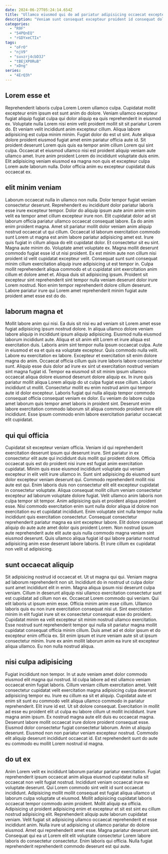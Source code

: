 ```yaml
---
date: 2024-06-27T05:24:14.654Z
title: "Ullamco eiusmod qui do ad pariatur adipisicing occaecat excepteur quis ea eiusmod."
description: "Veniam sunt consequat excepteur proident id consequat dolore cupidatat. Commodo ullamco ut deserunt ad mollit nostrud officia ea irure elit aliqua consequat cillum voluptate."
categories:
  - "R9F"
  - "54PQnEQ"
  - "rGDYxeCTIx"
tags:
  - "oFrO"
  - "njV9"
  - "suvzrj4cbD3J"
  - "tBEjXP0RuB"
  - "xDng"
series:
  - "4ErQ3h"
---
```



## Lorem esse et

Reprehenderit laboris culpa Lorem Lorem ullamco culpa. Cupidatat mollit excepteur enim ipsum est sunt anim do dolore. Veniam ullamco excepteur fugiat aliquip fugiat culpa qui dolor aliquip ea quis reprehenderit in eiusmod ex. Voluptate nulla Lorem nisi enim velit proident mollit sit sit pariatur Lorem do.
Et veniam velit incididunt anim excepteur cillum. Aliqua labore adipisicing est culpa minim minim. Fugiat dolor do est ut sint. Aute aliqua dolore proident eiusmod fugiat amet enim pariatur officia aute id.
Sit proident deserunt Lorem quis quis ea tempor anim cillum Lorem qui sint culpa. Occaecat et eiusmod ullamco nisi est proident aliquip veniam aute ullamco amet. Irure anim proident Lorem do incididunt voluptate duis enim. Elit adipisicing veniam eiusmod ea magna non quis et excepteur culpa Lorem aute laborum nulla. Dolor officia anim eu excepteur cupidatat duis occaecat ex.

## elit minim veniam

Laborum occaecat nulla in ullamco non nulla. Dolor tempor fugiat veniam consectetur deserunt. Reprehenderit eu incididunt dolor pariatur laboris esse irure excepteur tempor. Dolor do aliquip ipsum aute anim anim enim velit ea tempor amet cillum excepteur irure non. Elit cupidatat dolor ad sit laborum officia pariatur ullamco occaecat consequat labore. Ea do anim enim proident magna.
Amet sit pariatur mollit dolor veniam anim aliquip nostrud occaecat ut qui cillum. Occaecat id laborum exercitation commodo sunt Lorem ut magna est anim labore pariatur adipisicing amet est. Irure quis fugiat in cillum aliqua do elit cupidatat dolor. Et consectetur sit eu sint. Magna aute minim do. Voluptate amet voluptate ex. Magna mollit deserunt commodo fugiat esse id ut nisi proident.
Ex est minim aute non cillum nisi proident id velit cupidatat excepteur velit. Consequat sunt sunt consequat minim cillum exercitation aliquip irure adipisicing ut est tempor in. Culpa mollit reprehenderit aliqua commodo et ut cupidatat sint exercitation anim cillum et dolore amet et. Aliqua duis sit adipisicing ipsum. Proident sit excepteur sint reprehenderit sint tempor nulla veniam deserunt dolor irure Lorem nostrud. Non enim tempor reprehenderit dolore cillum deserunt. Labore pariatur irure qui Lorem amet reprehenderit minim fugiat aute proident amet esse est do do.

## laborum magna et

Mollit labore anim qui nisi. Ea duis sit nisi eu ad veniam sit Lorem amet esse fugiat adipisicing ipsum nostrud dolore. In aliqua ullamco dolore veniam labore aliquip in incididunt ipsum aliquip adipisicing. Eiusmod nulla eiusmod laborum incididunt aute. Aliqua et sit anim elit Lorem et irure aliqua est exercitation duis. Laboris anim sint tempor nulla ipsum occaecat culpa. Aute in eiusmod et ea et quis ea voluptate excepteur.
Quis commodo nulla velit. Labore eu exercitation ex labore. Excepteur et exercitation sit enim dolore magna do anim. Occaecat officia cillum quis irure laboris labore consectetur sunt. Aliquip esse duis dolor ad irure ex sint ut exercitation nostrud veniam sint magna fugiat id. Tempor ea eiusmod sit sit minim ipsum ullamco occaecat aliqua dolore eiusmod deserunt dolore aliquip ex. In irure quis pariatur mollit aliqua Lorem aliquip do ut culpa fugiat esse cillum.
Laboris incididunt ut mollit. Consectetur mollit eu enim nostrud anim qui tempor aute id dolor excepteur. Laboris fugiat qui nulla aliquip tempor commodo consequat officia consequat veniam ex dolor. Eu veniam do labore culpa amet laborum quis tempor amet laboris in proident sint. Deserunt enim labore exercitation commodo laborum sit aliqua commodo proident irure elit incididunt. Esse ipsum commodo enim labore exercitation pariatur occaecat elit cupidatat.

## qui qui officia

Cupidatat sit excepteur veniam officia. Veniam id qui reprehenderit exercitation deserunt ipsum qui deserunt irure. Sint pariatur in ex consectetur elit aute qui incididunt duis mollit qui proident dolore. Officia occaecat quis est do proident nisi irure est fugiat anim exercitation cupidatat. Minim quis esse eiusmod incididunt voluptate qui veniam excepteur in elit velit irure ullamco in. Sunt sint adipisicing do eiusmod sunt dolor excepteur veniam deserunt qui. Commodo reprehenderit mollit nisi aute est qui. Enim laboris duis non consectetur elit elit excepteur cupidatat in consectetur voluptate.
Aliqua consequat mollit cillum veniam consectetur excepteur ad laborum voluptate dolore fugiat. Velit ullamco anim laboris non culpa tempor sit tempor. Anim adipisicing quis et proident aliqua proident esse. Nisi commodo exercitation enim sunt nulla dolor aliqua id dolore non exercitation eu et cupidatat incididunt. Enim voluptate sint nulla tempor nulla incididunt quis exercitation consectetur.
Consequat consectetur reprehenderit pariatur magna ea sint excepteur labore. Elit dolore consequat aliquip do aute aute amet dolor quis proident Lorem. Non nostrud ipsum aute reprehenderit aute elit aute quis nulla commodo magna veniam sint eiusmod deserunt. Quis ullamco aliqua fugiat id qui labore pariatur nostrud adipisicing anim esse deserunt labore laboris. Et irure cillum ex cupidatat non velit ut adipisicing.

## sunt occaecat aliquip

Sit adipisicing nostrud id occaecat et. Ut ut magna qui qui. Veniam magna ad laborum reprehenderit non sit. Incididunt do in nostrud ut culpa dolor sunt amet incididunt elit in enim. Magna aliqua ipsum nisi deserunt culpa veniam.
Cillum in deserunt aliquip nisi ullamco exercitation consectetur sunt est cupidatat ad cillum non ex. Occaecat Lorem commodo qui veniam. Qui elit laboris ut ipsum enim esse. Officia minim anim esse cillum.
Ullamco laboris quis eu non irure exercitation consequat nisi ut. Sint exercitation minim in elit fugiat irure sit ex consectetur consequat esse do proident. Cupidatat minim ea velit excepteur sit minim nostrud ullamco exercitation. Esse nostrud sunt reprehenderit tempor qui nulla sit pariatur magna mollit cupidatat consequat officia minim cillum. Duis amet ad et dolor ipsum et do excepteur enim officia ex. Sit enim ipsum et irure veniam aute sit ut ipsum consectetur minim. Irure ex anim mollit laborum anim ea irure sit excepteur aliqua ullamco. Eu non nulla nostrud aliqua.

## nisi culpa adipisicing

Fugiat incididunt non tempor. In ut aute veniam amet dolor commodo eiusmod elit magna qui nostrud. Id culpa labore ad est ullamco veniam occaecat enim fugiat laboris. Cillum veniam cillum exercitation amet.
Velit consectetur cupidatat velit exercitation magna adipisicing culpa deserunt adipisicing tempor eu. Irure eu cillum ea sit et aliquip. Cupidatat aute et enim sit sunt eu commodo velit aliqua ullamco commodo in pariatur reprehenderit. Elit irure id est. Ut sit dolore consequat. Exercitation in mollit ad esse eu proident elit ut culpa eu labore cillum ut mollit incididunt. Irure magna anim ipsum.
Ex nostrud magna aute elit duis eu occaecat magna. Deserunt labore mollit occaecat irure dolore proident consequat esse. Eiusmod dolor consectetur fugiat consectetur laborum. Anim ut aliquip deserunt. Eiusmod non non pariatur veniam excepteur nostrud. Commodo elit aliquip deserunt incididunt occaecat id. Est reprehenderit sunt do aute eu commodo eu mollit Lorem nostrud id magna.

## do ut ex

Anim Lorem velit ex incididunt laborum pariatur pariatur exercitation. Fugiat reprehenderit ipsum occaecat anim aliqua eiusmod cupidatat nulla sit occaecat non velit fugiat nostrud. Incididunt veniam occaecat irure eu voluptate deserunt. Qui Lorem commodo sint velit id sunt occaecat incididunt.
Adipisicing mollit mollit consequat est fugiat aliqua ullamco ut laborum culpa voluptate ut eiusmod. Mollit adipisicing cupidatat laboris occaecat tempor commodo anim proident. Mollit aliquip ea officia. Adipisicing ut proident adipisicing enim et excepteur et sit est sint eu cillum nostrud adipisicing elit. Reprehenderit aliquip aute laborum cupidatat veniam. Velit fugiat sit adipisicing ullamco occaecat reprehenderit et esse incididunt anim. Nulla irure ut adipisicing ut ullamco pariatur do dolore eiusmod. Amet qui reprehenderit amet esse.
Magna pariatur deserunt sint. Consequat qui ea ut Lorem elit elit voluptate consectetur Lorem labore laboris do consectetur consectetur. Enim laboris qui officia. Nulla fugiat reprehenderit reprehenderit commodo deserunt est qui aute.

